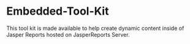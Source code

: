 Embedded-Tool-Kit
=================

This tool kit is made available to help create dynamic content inside of Jasper Reports hosted on JasperReports Server. 
